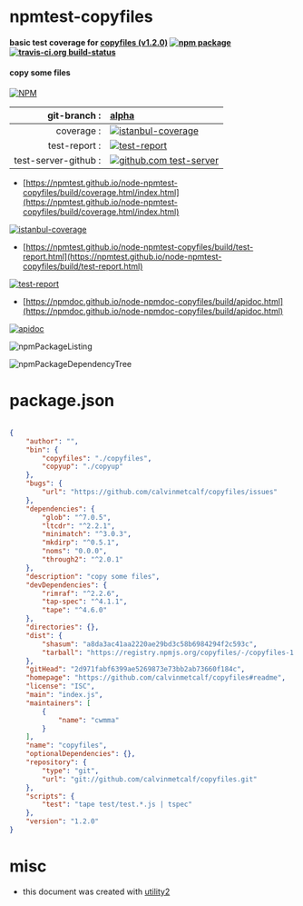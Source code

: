 # npmtest-copyfiles

#### basic test coverage for  [copyfiles (v1.2.0)](https://github.com/calvinmetcalf/copyfiles#readme)  [![npm package](https://img.shields.io/npm/v/npmtest-copyfiles.svg?style=flat-square)](https://www.npmjs.org/package/npmtest-copyfiles) [![travis-ci.org build-status](https://api.travis-ci.org/npmtest/node-npmtest-copyfiles.svg)](https://travis-ci.org/npmtest/node-npmtest-copyfiles)

#### copy some files

[![NPM](https://nodei.co/npm/copyfiles.png?downloads=true&downloadRank=true&stars=true)](https://www.npmjs.com/package/copyfiles)

| git-branch : | [alpha](https://github.com/npmtest/node-npmtest-copyfiles/tree/alpha)|
|--:|:--|
| coverage : | [![istanbul-coverage](https://npmtest.github.io/node-npmtest-copyfiles/build/coverage.badge.svg)](https://npmtest.github.io/node-npmtest-copyfiles/build/coverage.html/index.html)|
| test-report : | [![test-report](https://npmtest.github.io/node-npmtest-copyfiles/build/test-report.badge.svg)](https://npmtest.github.io/node-npmtest-copyfiles/build/test-report.html)|
| test-server-github : | [![github.com test-server](https://npmtest.github.io/node-npmtest-copyfiles/GitHub-Mark-32px.png)](https://npmtest.github.io/node-npmtest-copyfiles/build/app/index.html) | | build-artifacts : | [![build-artifacts](https://npmtest.github.io/node-npmtest-copyfiles/glyphicons_144_folder_open.png)](https://github.com/npmtest/node-npmtest-copyfiles/tree/gh-pages/build)|

- [https://npmtest.github.io/node-npmtest-copyfiles/build/coverage.html/index.html](https://npmtest.github.io/node-npmtest-copyfiles/build/coverage.html/index.html)

[![istanbul-coverage](https://npmtest.github.io/node-npmtest-copyfiles/build/screenCapture.buildCi.browser.%252Ftmp%252Fbuild%252Fcoverage.lib.html.png)](https://npmtest.github.io/node-npmtest-copyfiles/build/coverage.html/index.html)

- [https://npmtest.github.io/node-npmtest-copyfiles/build/test-report.html](https://npmtest.github.io/node-npmtest-copyfiles/build/test-report.html)

[![test-report](https://npmtest.github.io/node-npmtest-copyfiles/build/screenCapture.buildCi.browser.%252Ftmp%252Fbuild%252Ftest-report.html.png)](https://npmtest.github.io/node-npmtest-copyfiles/build/test-report.html)

- [https://npmdoc.github.io/node-npmdoc-copyfiles/build/apidoc.html](https://npmdoc.github.io/node-npmdoc-copyfiles/build/apidoc.html)

[![apidoc](https://npmdoc.github.io/node-npmdoc-copyfiles/build/screenCapture.buildCi.browser.%252Ftmp%252Fbuild%252Fapidoc.html.png)](https://npmdoc.github.io/node-npmdoc-copyfiles/build/apidoc.html)

![npmPackageListing](https://npmtest.github.io/node-npmtest-copyfiles/build/screenCapture.npmPackageListing.svg)

![npmPackageDependencyTree](https://npmtest.github.io/node-npmtest-copyfiles/build/screenCapture.npmPackageDependencyTree.svg)



# package.json

```json

{
    "author": "",
    "bin": {
        "copyfiles": "./copyfiles",
        "copyup": "./copyup"
    },
    "bugs": {
        "url": "https://github.com/calvinmetcalf/copyfiles/issues"
    },
    "dependencies": {
        "glob": "^7.0.5",
        "ltcdr": "^2.2.1",
        "minimatch": "^3.0.3",
        "mkdirp": "^0.5.1",
        "noms": "0.0.0",
        "through2": "^2.0.1"
    },
    "description": "copy some files",
    "devDependencies": {
        "rimraf": "^2.2.6",
        "tap-spec": "^4.1.1",
        "tape": "^4.6.0"
    },
    "directories": {},
    "dist": {
        "shasum": "a8da3ac41aa2220ae29bd3c58b6984294f2c593c",
        "tarball": "https://registry.npmjs.org/copyfiles/-/copyfiles-1.2.0.tgz"
    },
    "gitHead": "2d971fabf6399ae5269873e73bb2ab73660f184c",
    "homepage": "https://github.com/calvinmetcalf/copyfiles#readme",
    "license": "ISC",
    "main": "index.js",
    "maintainers": [
        {
            "name": "cwmma"
        }
    ],
    "name": "copyfiles",
    "optionalDependencies": {},
    "repository": {
        "type": "git",
        "url": "git://github.com/calvinmetcalf/copyfiles.git"
    },
    "scripts": {
        "test": "tape test/test.*.js | tspec"
    },
    "version": "1.2.0"
}
```



# misc
- this document was created with [utility2](https://github.com/kaizhu256/node-utility2)
